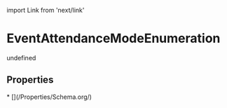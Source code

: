 import Link from 'next/link'
# EventAttendanceModeEnumeration

undefined

## Properties

<Grid>
* [](/Properties/Schema.org/)

</Grid>

